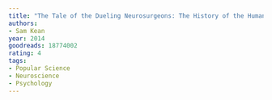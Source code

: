 ```yaml
---
title: "The Tale of the Dueling Neurosurgeons: The History of the Human Brain as Revealed by True Stories of Trauma, Madness, and Recovery"
authors:
- Sam Kean
year: 2014
goodreads: 18774002
rating: 4
tags:
- Popular Science
- Neuroscience
- Psychology
---
```

